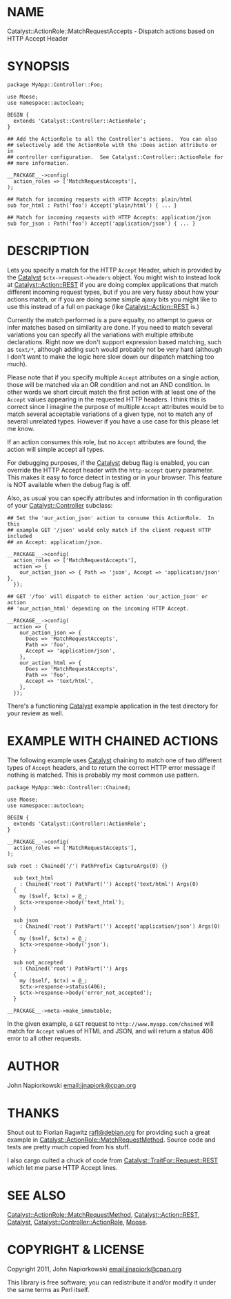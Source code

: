 # NAME

Catalyst::ActionRole::MatchRequestAccepts - Dispatch actions based on HTTP Accept Header

# SYNOPSIS

    package MyApp::Controller::Foo;

    use Moose;
    use namespace::autoclean;

    BEGIN {
      extends 'Catalyst::Controller::ActionRole';
    }

    ## Add the ActionRole to all the Controller's actions.  You can also 
    ## selectively add the ActionRole with the :Does action attribute or in
    ## controller configuration.  See Catalyst::Controller::ActionRole for
    ## more information.

    __PACKAGE__->config(
      action_roles => ['MatchRequestAccepts'],
    );

    ## Match for incoming requests with HTTP Accepts: plain/html
    sub for_html : Path('foo') Accept('plain/html') { ... }

    ## Match for incoming requests with HTTP Accepts: application/json
    sub for_json : Path('foo') Accept('application/json') { ... }

# DESCRIPTION

Lets you specify a match for the HTTP `Accept` Header, which is provided by
the [Catalyst](http://search.cpan.org/perldoc?Catalyst) `$ctx->request->headers` object.  You might wish to instead
look at [Catalyst::Action::REST](http://search.cpan.org/perldoc?Catalyst::Action::REST) if you are doing complex applications that
match different incoming request types, but if you are very fussy about how
your actions match, or if you are doing some simple ajaxy bits you might like
to use this instead of a full on package (like [Catalyst::Action::REST](http://search.cpan.org/perldoc?Catalyst::Action::REST) is.)

Currently the match performed is a pure equalty, no attempt to guess or infer
matches based on similarity are done.  If you need to match several variations
you can specify all the variations with multiple attribute declarations.  Right
now we don't support expression based matching, such as `text/*`, although
adding such would probably not be very hard (although I don't want to make the
logic here slow down our dispatch matching too much).

Please note that if you specify multiple `Accept` attributes on a single
action, those will be matched via an OR condition and not an AND condition.  In
other words we short circuit match the first action with at least one of the
`Accept` values appearing in the requested HTTP headers.  I think this is
correct since I imagine the purpose of multiple `Accept` attributes would be
to match several acceptable variations of a given type, not to match any of
several unrelated types.  However if you have a use case for this please let
me know.

If an action consumes this role, but no `Accept` attributes are found, the
action will simple accept all types.

For debugging purposes, if the [Catalyst](http://search.cpan.org/perldoc?Catalyst) debug flag is enabled, you can
override the HTTP Accept header with the `http-accept` query parameter.  This
makes it easy to force detect in testing or in your browser.  This feature is
NOT available when the debug flag is off.

Also, as usual you can specify attributes and information in th configuration
of your [Catalyst::Controller](http://search.cpan.org/perldoc?Catalyst::Controller) subclass:

    ## Set the 'our_action_json' action to consume this ActionRole.  In this
    ## example GET '/json' would only match if the client request HTTP included
    ## an Accept: application/json.

    __PACKAGE__->config(
      action_roles => ['MatchRequestAccepts'],
      action => {
        our_action_json => { Path => 'json', Accept => 'application/json' },
      });

    ## GET '/foo' will dispatch to either action 'our_action_json' or action
    ## 'our_action_html' depending on the incoming HTTP Accept.

    __PACKAGE__->config(
      action => {
        our_action_json => {
          Does => 'MatchRequestAccepts',
          Path => 'foo',
          Accept => 'application/json',
        },
        our_action_html => {
          Does => 'MatchRequestAccepts',
          Path => 'foo',
          Accept => 'text/html',
        },
      });

There's a functioning [Catalyst](http://search.cpan.org/perldoc?Catalyst) example application in the test directory for
your review as well.

# EXAMPLE WITH CHAINED ACTIONS

The following example uses [Catalyst](http://search.cpan.org/perldoc?Catalyst) chaining to match one of two different
types of `Accept` headers, and to return the correct HTTP error message if
nothing is matched.  This is probably my most common use pattern.

    package MyApp::Web::Controller::Chained;

    use Moose;
    use namespace::autoclean;

    BEGIN {
      extends 'Catalyst::Controller::ActionRole';
    }

    __PACKAGE__->config(
      action_roles => ['MatchRequestAccepts'],
    );

    sub root : Chained('/') PathPrefix CaptureArgs(0) {}

      sub text_html
        : Chained('root') PathPart('') Accept('text/html') Args(0)
      {
        my ($self, $ctx) = @_;
        $ctx->response->body('text_html');
      }

      sub json
        : Chained('root') PathPart('') Accept('application/json') Args(0)
      {
        my ($self, $ctx) = @_;
        $ctx->response->body('json');
      }

      sub not_accepted
        : Chained('root') PathPart('') Args
      {
        my ($self, $ctx) = @_;
        $ctx->response->status(406);
        $ctx->response->body('error_not_accepted');
      }

    __PACKAGE__->meta->make_immutable;

In the given example, a `GET` request to `http://www.myapp.com/chained` will
match for `Accept` values of HTML and JSON, and will return a status 406 error
to all other requests.

# AUTHOR

John Napiorkowski [email:jjnapiork@cpan.org](email:jjnapiork@cpan.org)

# THANKS

Shout out to Florian Ragwitz <rafl@debian.org> for providing such a great
example in [Catalyst::ActionRole::MatchRequestMethod](http://search.cpan.org/perldoc?Catalyst::ActionRole::MatchRequestMethod).  Source code and tests
are pretty much copied from his stuff.

I also cargo culted a chuck of code from [Catalyst::TraitFor::Request::REST](http://search.cpan.org/perldoc?Catalyst::TraitFor::Request::REST)
which let me parse HTTP Accept lines.

# SEE ALSO

[Catalyst::ActionRole::MatchRequestMethod](http://search.cpan.org/perldoc?Catalyst::ActionRole::MatchRequestMethod), [Catalyst::Action::REST](http://search.cpan.org/perldoc?Catalyst::Action::REST),
[Catalyst](http://search.cpan.org/perldoc?Catalyst), [Catalyst::Controller::ActionRole](http://search.cpan.org/perldoc?Catalyst::Controller::ActionRole), [Moose](http://search.cpan.org/perldoc?Moose).

# COPYRIGHT & LICENSE

Copyright 2011, John Napiorkowski [email:jjnapiork@cpan.org](email:jjnapiork@cpan.org)

This library is free software; you can redistribute it and/or modify it under
the same terms as Perl itself.